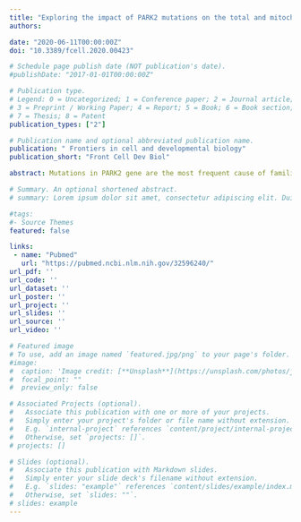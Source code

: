 ```yaml
---
title: "Exploring the impact of PARK2 mutations on the total and mitochondrial proteome of human skin fibroblasts"
authors:

date: "2020-06-11T00:00:00Z"
doi: "10.3389/fcell.2020.00423"

# Schedule page publish date (NOT publication's date).
#publishDate: "2017-01-01T00:00:00Z"

# Publication type.
# Legend: 0 = Uncategorized; 1 = Conference paper; 2 = Journal article;
# 3 = Preprint / Working Paper; 4 = Report; 5 = Book; 6 = Book section;
# 7 = Thesis; 8 = Patent
publication_types: ["2"]

# Publication name and optional abbreviated publication name.
publication: " Frontiers in cell and developmental biology"
publication_short: "Front Cell Dev Biol"

abstract: Mutations in PARK2 gene are the most frequent cause of familial forms of Parkinson's disease (PD). This gene encodes Parkin, an E3 ubiquitin ligase involved in several cellular mechanisms, including mitophagy. Parkin loss-of-function is responsible for the cellular accumulation of damaged mitochondria, which in turn determines an increment of reactive oxygen species (ROS) levels, lower ATP production, and apoptosis activation. Given the importance of mitochondrial dysfunction and mitophagy impairment in PD pathogenesis, the aim of the present study was to investigate both total and mitochondrial proteome alterations in human skin fibroblasts of PARK2-mutated patients. To this end, both total and mitochondria-enriched protein fractions from fibroblasts of five PARK2-mutated patients and five control subjects were analyzed by quantitative shotgun proteomics to identify proteins specifically altered by Parkin mutations (mass spectrometry proteomics data have been submitted to ProteomeXchange with the identifier PXD015880). Both the network-based and gene set enrichment analyses pointed out pathways in which Rab GTPase proteins are involved. To have a more comprehensive view of the mitochondrial alterations due to PARK2 mutations, we investigated the impact of Parkin loss on mitochondrial function and network morphology. We unveiled that the mitochondrial membrane potential was reduced in PARK2-mutated patients, without inducing PINK1 accumulation, even when triggered with the ionophore carbonyl cyanide m-chlorophenylhydrazone (CCCP). Lastly, the analysis of the mitochondrial network morphology did not reveal any significant alterations in PARK2-mutated patients compared to control subjects. Thus, our results suggested that the network morphology was not influenced by the mitochondrial depolarization and by the lack of Parkin, revealing a possible impairment of fission and, more in general, of mitochondrial dynamics. In conclusion, the present work highlighted new molecular factors and pathways altered by PARK2 mutations, which will unravel possible biochemical pathways altered in the sporadic form of PD. 

# Summary. An optional shortened abstract.
# summary: Lorem ipsum dolor sit amet, consectetur adipiscing elit. Duis posuere tellus ac convallis placerat. Proin tincidunt magna sed ex sollicitudin condimentum.

#tags:
#- Source Themes
featured: false

links:
 - name: "Pubmed"
   url: "https://pubmed.ncbi.nlm.nih.gov/32596240/"
url_pdf: ''
url_code: ''
url_dataset: ''
url_poster: ''
url_project: ''
url_slides: ''
url_source: ''
url_video: ''

# Featured image
# To use, add an image named `featured.jpg/png` to your page's folder. 
#image:
#  caption: 'Image credit: [**Unsplash**](https://unsplash.com/photos/jdD8gXaTZsc)'
#  focal_point: ""
#  preview_only: false

# Associated Projects (optional).
#   Associate this publication with one or more of your projects.
#   Simply enter your project's folder or file name without extension.
#   E.g. `internal-project` references `content/project/internal-project/index.md`.
#   Otherwise, set `projects: []`.
# projects: []

# Slides (optional).
#   Associate this publication with Markdown slides.
#   Simply enter your slide deck's filename without extension.
#   E.g. `slides: "example"` references `content/slides/example/index.md`.
#   Otherwise, set `slides: ""`.
# slides: example
---
```

